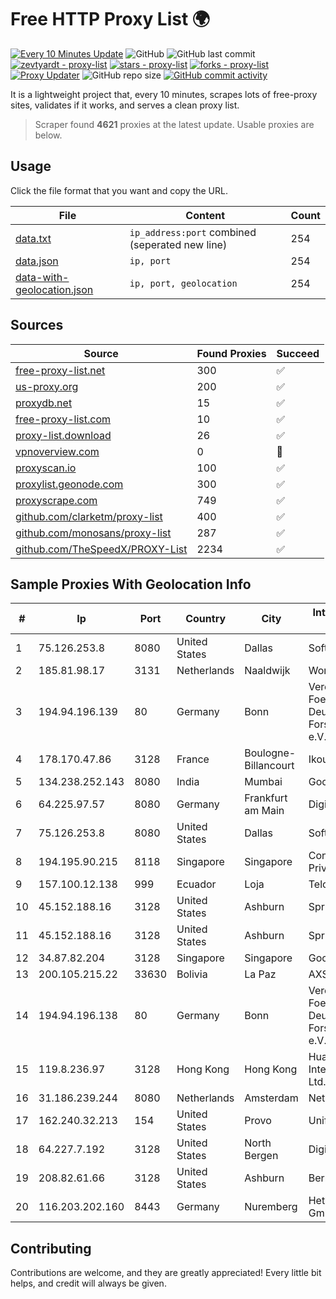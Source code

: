 
# Free HTTP Proxy List 🌍

[![Every 10 Minutes Update](https://github.com/mertguvencli/http-proxy-list/actions/workflows/main.yml/badge.svg?branch=main)](https://github.com/mertguvencli/http-proxy-list/actions/workflows/main.yml)
![GitHub](https://img.shields.io/github/license/mertguvencli/http-proxy-list)
![GitHub last commit](https://img.shields.io/github/last-commit/mertguvencli/http-proxy-list)
[![zevtyardt - proxy-list](https://img.shields.io/static/v1?label=zevtyardt&message=proxy-list&color=blue&logo=github)](https://github.com/zevtyardt/proxy-list "Go to GitHub repo")
[![stars - proxy-list](https://img.shields.io/github/stars/zevtyardt/proxy-list?style=social)](https://github.com/zevtyardt/proxy-list)
[![forks - proxy-list](https://img.shields.io/github/forks/zevtyardt/proxy-list?style=social)](https://github.com/zevtyardt/proxy-list)
[![Proxy Updater](https://github.com/zevtyardt/proxy-list/workflows/Proxy%20Updater/badge.svg)](https://github.com/zevtyardt/proxy-list/actions?query=workflow:"Proxy+Updater")
![GitHub repo size](https://img.shields.io/github/repo-size/zevtyardt/proxy-list)
[![GitHub commit activity](https://img.shields.io/github/commit-activity/m/zevtyardt/proxy-list?logo=commits)](https://github.com/zevtyardt/proxy-list/commits/main)

It is a lightweight project that, every 10 minutes, scrapes lots of free-proxy sites, validates if it works, and serves a clean proxy list.

> Scraper found **4621** proxies at the latest update. Usable proxies are below.

## Usage

Click the file format that you want and copy the URL.

|File|Content|Count|
|----|-------|-----|
|[data.txt](https://raw.githubusercontent.com/mertguvencli/http-proxy-list/main/proxy-list/data.txt)|`ip_address:port` combined (seperated new line)|254|
|[data.json](https://raw.githubusercontent.com/mertguvencli/http-proxy-list/main/proxy-list/data.json)|`ip, port`|254|
|[data-with-geolocation.json](https://raw.githubusercontent.com/mertguvencli/http-proxy-list/main/proxy-list/data-with-geolocation.json)|`ip, port, geolocation`|254|

## Sources

|Source|Found Proxies|Succeed|
|------|-------------|-------|
|[free-proxy-list.net](https://free-proxy-list.net)|300|✅|
|[us-proxy.org](https://www.us-proxy.org)|200|✅|
|[proxydb.net](http://proxydb.net)|15|✅|
|[free-proxy-list.com](https://free-proxy-list.com/?page=&port=&type%5B%5D=http&type%5B%5D=https&up_time=0&search=Search)|10|✅|
|[proxy-list.download](https://www.proxy-list.download/HTTP)|26|✅|
|[vpnoverview.com](https://vpnoverview.com/privacy/anonymous-browsing/free-proxy-servers)|0|🚫|
|[proxyscan.io](https://www.proxyscan.io)|100|✅|
|[proxylist.geonode.com](https://proxylist.geonode.com/api/proxy-list?limit=300&page=1&sort_by=lastChecked&sort_type=desc&protocols=http,https)|300|✅|
|[proxyscrape.com](https://api.proxyscrape.com/v2/?request=displayproxies&protocol=http&timeout=10000&country=all&ssl=all&anonymity=all)|749|✅|
|[github.com/clarketm/proxy-list](https://raw.githubusercontent.com/clarketm/proxy-list/master/proxy-list-raw.txt)|400|✅|
|[github.com/monosans/proxy-list](https://raw.githubusercontent.com/monosans/proxy-list/main/proxies/http.txt)|287|✅|
|[github.com/TheSpeedX/PROXY-List](https://raw.githubusercontent.com/TheSpeedX/PROXY-List/master/http.txt)|2234|✅|


## Sample Proxies With Geolocation Info

|#|Ip|Port|Country|City|Internet Service Provider|
|-|--|----|-------|----|-------------------------|
|1|75.126.253.8|8080|United States|Dallas|SoftLayer|
|2|185.81.98.17|3131|Netherlands|Naaldwijk|WorldStream B.V.|
|3|194.94.196.139|80|Germany|Bonn|Verein zur Foerderung eines Deutschen Forschungsnetzes e.V.|
|4|178.170.47.86|3128|France|Boulogne-Billancourt|Ikoula Net SAS|
|5|134.238.252.143|8080|India|Mumbai|Google LLC|
|6|64.225.97.57|8080|Germany|Frankfurt am Main|DigitalOcean, LLC|
|7|75.126.253.8|8080|United States|Dallas|SoftLayer|
|8|194.195.90.215|8118|Singapore|Singapore|Contabo Asia Private Limited|
|9|157.100.12.138|999|Ecuador|Loja|Telconet S.A|
|10|45.152.188.16|3128|United States|Ashburn|Sprint|
|11|45.152.188.16|3128|United States|Ashburn|Sprint|
|12|34.87.82.204|3128|Singapore|Singapore|Google LLC|
|13|200.105.215.22|33630|Bolivia|La Paz|AXS Bolivia S. A.|
|14|194.94.196.138|80|Germany|Bonn|Verein zur Foerderung eines Deutschen Forschungsnetzes e.V.|
|15|119.8.236.97|3128|Hong Kong|Hong Kong|Huawei International Pte. Ltd.|
|16|31.186.239.244|8080|Netherlands|Amsterdam|NetSkope Inc|
|17|162.240.32.213|154|United States|Provo|Unified Layer|
|18|64.227.7.192|3128|United States|North Bergen|DigitalOcean, LLC|
|19|208.82.61.66|3128|United States|Ashburn|Bernardi Sounds|
|20|116.203.202.160|8443|Germany|Nuremberg|Hetzner Online GmbH|



## Contributing

Contributions are welcome, and they are greatly appreciated! Every
little bit helps, and credit will always be given.

